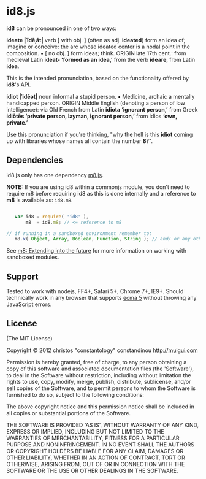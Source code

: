 # id8.js
**id8** can be pronounced in one of two ways:

**ideate |ˈīdēˌāt|**
verb \[ with obj. \] (often as adj. **ideated**)
form an idea of; imagine or conceive: the arc whose ideated center is a nodal point in the composition.
• \[ no obj. \] form ideas; think.
ORIGIN late 17th cent.: from medieval Latin **ideat- ‘formed as an idea,’** from the verb **ideare**, from Latin **idea**.

This is the intended pronunciation, based on the functionality offered by **id8**'s API.

**idiot |ˈidēət|**
noun informal
a stupid person.
• Medicine, archaic a mentally handicapped person.
ORIGIN Middle English (denoting a person of low intelligence): via Old French from Latin **idiota ‘ignorant person,’** from Greek **idiōtēs ‘private person, layman, ignorant person,’** from idios **‘own, private.’**

Use this pronunciation if you're thinking, "why the hell is this **idiot** coming up with libraries whose names all contain the number **8**‽".

## Dependencies

id8.js only has one dependency [m8.js](/constantology/m8).

**NOTE:**
If you are using id8 within a commonjs module, you don't need to require m8 before requiring id8 as this is done internally and a reference to **m8** is available as: `id8.m8`.

```javascript

   var id8 = require( 'id8' ),
       m8  = id8.m8; // <= reference to m8

// if running in a sandboxed environment remember to:
   m8.x( Object, Array, Boolean, Function, String ); // and/ or any other Types that require extending.

```

See [m8: Extending into the future](/constantology/m8) for more information on working with sandboxed modules.

## Support

Tested to work with nodejs, FF4+, Safari 5+, Chrome 7+, IE9+. Should technically work in any browser that supports [ecma 5]( http://kangax.github.com/es5-compat-table/) without throwing any JavaScript errors.

## License

(The MIT License)

Copyright &copy; 2012 christos "constantology" constandinou http://muigui.com

Permission is hereby granted, free of charge, to any person obtaining a copy of this software and associated documentation files (the 'Software'), to deal in the Software without restriction, including without limitation the rights to use, copy, modify, merge, publish, distribute, sublicense, and/or sell copies of the Software, and to permit persons to whom the Software is furnished to do so, subject to the following conditions:

The above copyright notice and this permission notice shall be included in all copies or substantial portions of the Software.

THE SOFTWARE IS PROVIDED 'AS IS', WITHOUT WARRANTY OF ANY KIND, EXPRESS OR IMPLIED, INCLUDING BUT NOT LIMITED TO THE WARRANTIES OF MERCHANTABILITY, FITNESS FOR A PARTICULAR PURPOSE AND NONINFRINGEMENT. IN NO EVENT SHALL THE AUTHORS OR COPYRIGHT HOLDERS BE LIABLE FOR ANY CLAIM, DAMAGES OR OTHER LIABILITY, WHETHER IN AN ACTION OF CONTRACT, TORT OR OTHERWISE, ARISING FROM, OUT OF OR IN CONNECTION WITH THE SOFTWARE OR THE USE OR OTHER DEALINGS IN THE SOFTWARE.
